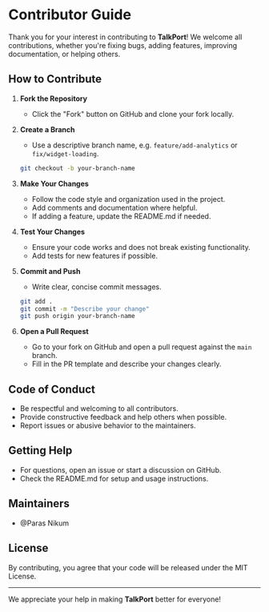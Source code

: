 # Contributor Guide

Thank you for your interest in contributing to **TalkPort**! We welcome all contributions, whether you're fixing bugs, adding features, improving documentation, or helping others.

## How to Contribute

1. **Fork the Repository**
   - Click the "Fork" button on GitHub and clone your fork locally.

2. **Create a Branch**
   - Use a descriptive branch name, e.g. `feature/add-analytics` or `fix/widget-loading`.
   ```sh
   git checkout -b your-branch-name
   ```

3. **Make Your Changes**
   - Follow the code style and organization used in the project.
   - Add comments and documentation where helpful.
   - If adding a feature, update the README.md if needed.

4. **Test Your Changes**
   - Ensure your code works and does not break existing functionality.
   - Add tests for new features if possible.

5. **Commit and Push**
   - Write clear, concise commit messages.
   ```sh
   git add .
   git commit -m "Describe your change"
   git push origin your-branch-name
   ```

6. **Open a Pull Request**
   - Go to your fork on GitHub and open a pull request against the `main` branch.
   - Fill in the PR template and describe your changes clearly.

## Code of Conduct

- Be respectful and welcoming to all contributors.
- Provide constructive feedback and help others when possible.
- Report issues or abusive behavior to the maintainers.

## Getting Help

- For questions, open an issue or start a discussion on GitHub.
- Check the README.md for setup and usage instructions.

## Maintainers

- @Paras Nikum

## License

By contributing, you agree that your code will be released under the MIT License.

---

We appreciate your help in making **TalkPort** better for everyone!
